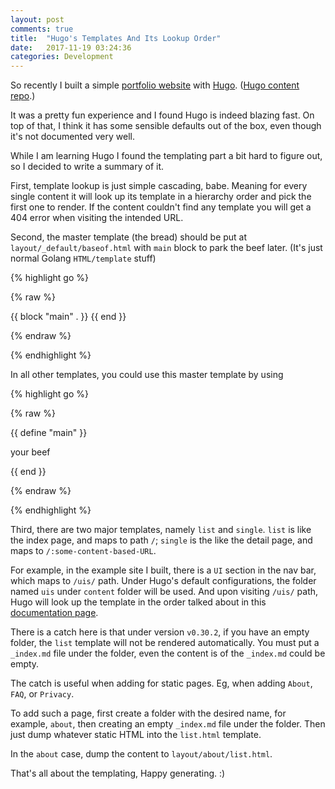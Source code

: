 ```yaml
---
layout: post
comments: true
title:  "Hugo's Templates And Its Lookup Order"
date:   2017-11-19 03:24:36
categories: Development
---
```


So recently I built a simple [portfolio website](https://toniachen.com/) with [Hugo](http://gohugo.io/). ([Hugo content repo](https://github.com/bobintornado/toniachen-hugo).) 

It was a pretty fun experience and I found Hugo is indeed blazing fast. On top of that, I think it has some sensible defaults out of the box, even though it's not documented very well.

While I am learning Hugo I found the templating part a bit hard to figure out, so I decided to write a summary of it.

First, template lookup is just simple cascading, babe. Meaning for every single content it will look up its template in a hierarchy order and pick the first one to render. If the content couldn't find any template you will get a 404 error when visiting the intended URL.

Second, the master template (the bread) should be put at `layout/_default/baseof.html` with `main` block to park the beef later. (It's just normal Golang `HTML/template` stuff)

{% highlight go %}

{% raw %}

{{ block "main" . }} {{ end }}

{% endraw %}

{% endhighlight %}

In all other templates, you could use this master template by using 


{% highlight go %}

{% raw %}

{{ define "main" }}

your beef

{{ end }}

{% endraw %}

{% endhighlight %}


Third, there are two major templates, namely `list` and `single`. `list` is like the index page, and maps to path `/`; `single` is the like the detail page, and maps to `/:some-content-based-URL`.

For example, in the example site I built, there is a `UI` section in the nav bar, which maps to `/uis/` path. Under Hugo's default configurations, the folder named `uis` under `content` folder will be used. And upon visiting `/uis/` path, Hugo will look up the template in the order talked about in this [documentation page](https://gohugo.io/templates/section-templates/#section-template-lookup-order). 

There is a catch here is that under version `v0.30.2`, if you have an empty folder, the `list` template will not be rendered automatically. You must put a `_index.md` file under the folder, even the content is of the `_index.md` could be empty.

The catch is useful when adding for static pages. Eg, when adding `About`, `FAQ`, or `Privacy`.

To add such a page, first create a folder with the desired name, for example, `about`, then creating an empty `_index.md` file under the folder. Then just dump whatever static HTML into the `list.html` template. 

In the `about` case, dump the content to `layout/about/list.html`.

That's all about the templating, Happy generating. :)
